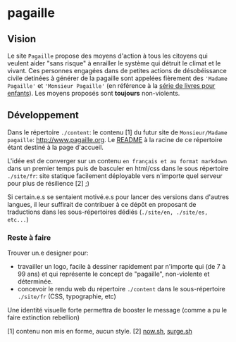 # pagaille

## Vision

Le site `Pagaille` propose des moyens d'action à tous les citoyens qui veulent aider "sans risque" à enrailler le système qui détruit le climat et le vivant. Ces personnes engagées dans de petites actions de désobéissance civile detinées à générer de la pagaille sont appelées fièrement des `'Madame Pagaille'` et `'Monsieur Pagaille'` (en référence à la [série de livres pour enfants](https://fr.wikipedia.org/wiki/Monsieur_Madame)). Les moyens proposés sont **toujours** non-violents.


## Développement

Dans le répertoire `./content`: le contenu [1] du futur site de `Monsieur/Madame pagaille`: http://www.pagaille.org. Le [README](./content/README.md) à la racine de ce répertoire étant destiné à la page d'accueil.

L'idée est de converger sur un contenu `en français et au format markdown` dans un premier temps puis de basculer en html/css dans le sous répertoire `./site/fr`: site statique facilement déployable vers n'importe quel serveur pour plus de résilience [2] ;)

Si certain.e.s se sentaient motivé.e.s pour lancer des versions dans d'autres langues, il leur suffirait de contribuer à ce dépôt en proposant de traductions dans les sous-répertoires dédiés (`./site/en, ./site/es, etc...`)

### Reste à faire

Trouver un.e designer pour:
  - travailler un logo, facile à dessiner rapidement par n'importe qui (de 7 à 99 ans) et qui représente le concept de "pagaille", non-violente et déterminée.
  - concevoir le rendu web du répertoire `./content` dans le sous-répertoire `./site/fr` (CSS, typographie, etc)

Une identité visuelle forte permettra de booster le message (comme a pu le faire extinction rebellion)

[1] contenu non mis en forme, aucun style.
[2] [now.sh](https://zeit.co/home), [surge.sh](https://surge.sh/)

